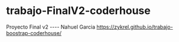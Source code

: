 # trabajo-FinalV2-coderhouse
Proyecto Final v2 ---- Nahuel Garcia
https://zykrel.github.io/trabajo-boostrap-coderhouse/
